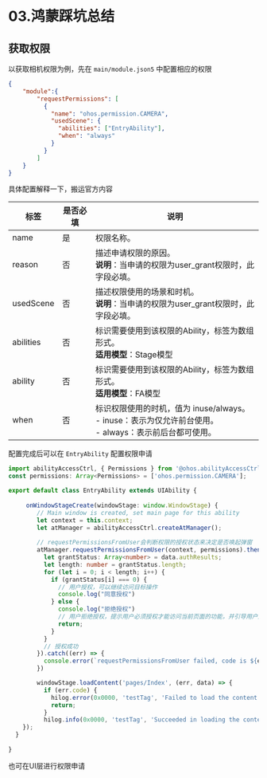 # 03.鸿蒙踩坑总结

## 获取权限

以获取相机权限为例，先在 `main/module.json5` 中配置相应的权限

```json
{
    "module":{
        "requestPermissions": [
          {
            "name": "ohos.permission.CAMERA",
            "usedScene": {
              "abilities": ["EntryAbility"],
              "when": "always"
            }
          }
        ]
    }
}
```

具体配置解释一下，搬运官方内容

| 标签      | 是否必填 | 说明                                                         |
| --------- | -------- | ------------------------------------------------------------ |
| name      | 是       | 权限名称。                                                   |
| reason    | 否       | 描述申请权限的原因。<br />**说明**：当申请的权限为user_grant权限时，此字段必填。 |
| usedScene | 否       | 描述权限使用的场景和时机。<br />**说明**：当申请的权限为user_grant权限时，此字段必填。 |
| abilities | 否       | 标识需要使用到该权限的Ability，标签为数组形式。<br />**适用模型**：Stage模型 |
| ability   | 否       | 标识需要使用到该权限的Ability，标签为数组形式。<br />**适用模型**：FA模型 |
| when      | 否       | 标识权限使用的时机，值为 inuse/always。<br />- inuse：表示为仅允许前台使用。<br />- always：表示前后台都可使用。 |

配置完成后可以在 `EntryAbility` 配置权限申请

```ts
import abilityAccessCtrl, { Permissions } from '@ohos.abilityAccessCtrl';
const permissions: Array<Permissions> = ['ohos.permission.CAMERA'];

export default class EntryAbility extends UIAbility {
    
     onWindowStageCreate(windowStage: window.WindowStage) {
        // Main window is created, set main page for this ability
        let context = this.context;
        let atManager = abilityAccessCtrl.createAtManager();
         
        // requestPermissionsFromUser会判断权限的授权状态来决定是否唤起弹窗
        atManager.requestPermissionsFromUser(context, permissions).then((data) => {
          let grantStatus: Array<number> = data.authResults;
          let length: number = grantStatus.length;
          for (let i = 0; i < length; i++) {
            if (grantStatus[i] === 0) {
              // 用户授权，可以继续访问目标操作
              console.log("同意授权")
            } else {
              console.log("拒绝授权")
              // 用户拒绝授权，提示用户必须授权才能访问当前页面的功能，并引导用户到系统设置中打开相应的权限
              return;
            }
          }
          // 授权成功
        }).catch((err) => {
          console.error(`requestPermissionsFromUser failed, code is ${err.code}, message is ${err.message}`);
        })

        windowStage.loadContent('pages/Index', (err, data) => {
          if (err.code) {
            hilog.error(0x0000, 'testTag', 'Failed to load the content. Cause: %{public}s', JSON.stringify(err) ?? '');
            return;
          }
          hilog.info(0x0000, 'testTag', 'Succeeded in loading the content. Data: %{public}s', JSON.stringify(data) ?? '');
    });
  }
    
}
```

也可在UI层进行权限申请

```ts

```




